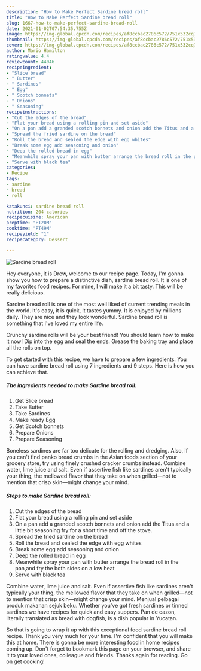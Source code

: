 ```yaml
---
description: "How to Make Perfect Sardine bread roll"
title: "How to Make Perfect Sardine bread roll"
slug: 1667-how-to-make-perfect-sardine-bread-roll
date: 2021-01-02T07:54:35.755Z
image: https://img-global.cpcdn.com/recipes/af8ccbac2786c572/751x532cq70/sardine-bread-roll-recipe-main-photo.jpg
thumbnail: https://img-global.cpcdn.com/recipes/af8ccbac2786c572/751x532cq70/sardine-bread-roll-recipe-main-photo.jpg
cover: https://img-global.cpcdn.com/recipes/af8ccbac2786c572/751x532cq70/sardine-bread-roll-recipe-main-photo.jpg
author: Mario Hamilton
ratingvalue: 4.4
reviewcount: 44046
recipeingredient:
- "Slice bread"
- " Butter"
- " Sardines"
- " Egg"
- " Scotch bonnets"
- " Onions"
- " Seasoning"
recipeinstructions:
- "Cut the edges of the bread"
- "Flat your bread using a rolling pin and set aside"
- "On a pan add a granded scotch bonnets and onion add the Titus and a little bit seasoning fry for a short time and off the stove."
- "Spread the fried sardine on the bread"
- "Roll the bread and sealed the edge with egg whites"
- "Break some egg add seasoning and onion"
- "Deep the rolled bread in egg"
- "Meanwhile spray your pan with butter arrange the bread roll in the pan,and fry the both sides on a low heat"
- "Serve with black tea"
categories:
- Recipe
tags:
- sardine
- bread
- roll

katakunci: sardine bread roll 
nutrition: 204 calories
recipecuisine: American
preptime: "PT20M"
cooktime: "PT49M"
recipeyield: "1"
recipecategory: Dessert

---
```



![Sardine bread roll](https://img-global.cpcdn.com/recipes/af8ccbac2786c572/751x532cq70/sardine-bread-roll-recipe-main-photo.jpg)

Hey everyone, it is Drew, welcome to our recipe page. Today, I'm gonna show you how to prepare a distinctive dish, sardine bread roll. It is one of my favorites food recipes. For mine, I will make it a bit tasty. This will be really delicious.

Sardine bread roll is one of the most well liked of current trending meals in the world. It's easy, it is quick, it tastes yummy. It is enjoyed by millions daily. They are nice and they look wonderful. Sardine bread roll is something that I've loved my entire life.

Crunchy sardine rolls will be your best friend! You should learn how to make it now! Dip into the egg and seal the ends. Grease the baking tray and place all the rolls on top.


To get started with this recipe, we have to prepare a few ingredients. You can have sardine bread roll using 7 ingredients and 9 steps. Here is how you can achieve that.

<!--inarticleads1-->

##### The ingredients needed to make Sardine bread roll:

1. Get Slice bread
1. Take  Butter
1. Take  Sardines
1. Make ready  Egg
1. Get  Scotch bonnets
1. Prepare  Onions
1. Prepare  Seasoning


Boneless sardines are far too delicate for the rolling and dredging. Also, if you can&#39;t find panko bread crumbs in the Asian foods section of your grocery store, try using finely crushed cracker crumbs instead. Combine water, lime juice and salt. Even if assertive fish like sardines aren&#39;t typically your thing, the mellowed flavor that they take on when grilled—not to mention that crisp skin—might change your mind. 

<!--inarticleads2-->

##### Steps to make Sardine bread roll:

1. Cut the edges of the bread
1. Flat your bread using a rolling pin and set aside
1. On a pan add a granded scotch bonnets and onion add the Titus and a little bit seasoning fry for a short time and off the stove.
1. Spread the fried sardine on the bread
1. Roll the bread and sealed the edge with egg whites
1. Break some egg add seasoning and onion
1. Deep the rolled bread in egg
1. Meanwhile spray your pan with butter arrange the bread roll in the pan,and fry the both sides on a low heat
1. Serve with black tea


Combine water, lime juice and salt. Even if assertive fish like sardines aren&#39;t typically your thing, the mellowed flavor that they take on when grilled—not to mention that crisp skin—might change your mind. Menjual pelbagai produk makanan sejuk beku. Whether you&#39;ve got fresh sardines or tinned sardines we have recipes for quick and easy suppers. Pan de cazon, literally translated as bread with dogfish, is a dish popular in Yucatan. 

So that is going to wrap it up with this exceptional food sardine bread roll recipe. Thank you very much for your time. I'm confident that you will make this at home. There is gonna be more interesting food in home recipes coming up. Don't forget to bookmark this page on your browser, and share it to your loved ones, colleague and friends. Thanks again for reading. Go on get cooking!
